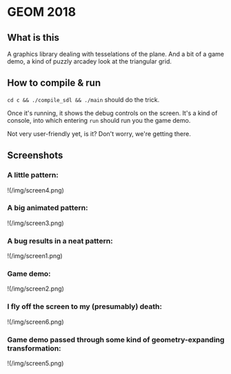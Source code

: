 # GEOM 2018

## What is this

A graphics library dealing with tesselations of the plane.
And a bit of a game demo, a kind of puzzly arcadey look at the triangular grid.

## How to compile & run

``cd c && ./compile_sdl && ./main`` should do the trick.

Once it's running, it shows the debug controls on the screen.
It's a kind of console, into which entering ``run`` should run you the game demo.

Not very user-friendly yet, is it? Don't worry, we're getting there.

## Screenshots

### A little pattern:
!(/img/screen4.png)

### A big animated pattern:
!(/img/screen3.png)

### A bug results in a neat pattern:
!(/img/screen1.png)

### Game demo:
!(/img/screen2.png)

### I fly off the screen to my (presumably) death:
!(/img/screen6.png)

### Game demo passed through some kind of geometry-expanding transformation:
!(/img/screen5.png)


